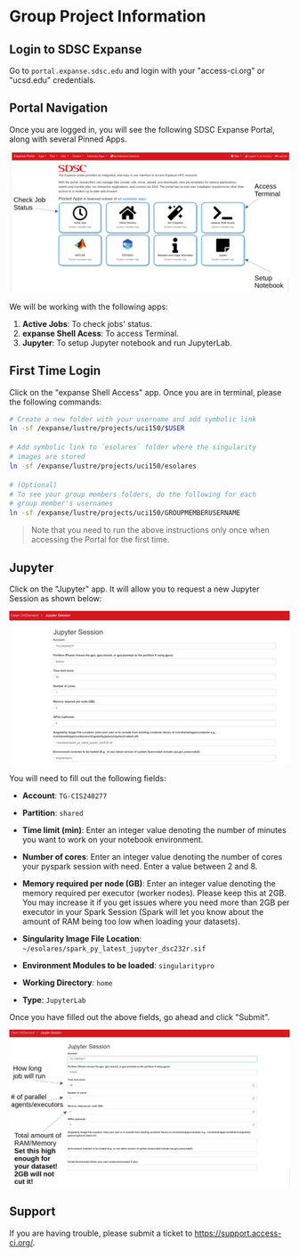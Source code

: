 # Group Project Information

## Login to SDSC Expanse
Go to `portal.expanse.sdsc.edu` and login with your "access-ci.org" or "ucsd.edu" credentials.

## Portal Navigation
Once you are logged in, you will see the following SDSC Expanse Portal, along with several Pinned Apps. 

![Portal Navigation](images/portal-navigation.png "Portal Navigation")

We will be working with the following apps:
1. **Active Jobs**: To check jobs' status.
2. **expanse Shell Acess**: To access Terminal.
3. **Jupyter**: To setup Jupyter notebook and run JupyterLab.

## First Time Login
Click on the "expanse Shell Access" app. Once you are in terminal, please the following commands: 
```bash
# Create a new folder with your username and add symbolic link
ln -sf /expanse/lustre/projects/uci150/$USER

# Add symbolic link to `esolares` folder where the singularity
# images are stored
ln -sf /expanse/lustre/projects/uci150/esolares

# (Optional)
# To see your group members folders, do the following for each 
# group member's usernames
ln -sf /expanse/lustre/projects/uci150/GROUPMEMBERUSERNAME
```
>Note that you need to run the above instructions only once when accessing the Portal for the first time. 

## Jupyter
Click on the "Jupyter" app. It will allow you to request a new Jupyter Session as shown below:

![Jupyter Session](images/jupyter-config.png "Jupyter Session")

You will need to fill out the following fields: 
- **Account**: `TG-CIS240277`

- **Partition**: `shared`

- **Time limit (min)**: Enter an integer value denoting the number of minutes you want to work on your notebook environment.

- **Number of cores**: Enter an integer value denoting the number of cores your pyspark session with need. Enter a value between 2 and 8.

- **Memory required per node (GB)**: Enter an integer value denoting the memory required per executor (worker nodes). Please keep this at 2GB. You may increase it if you get issues where you need more than 2GB per executor in your Spark Session (Spark will let you know about the amount of RAM being too low when loading your datasets).

- **Singularity Image File Location**: `~/esolares/spark_py_latest_jupyter_dsc232r.sif`

- **Environment Modules to be loaded**: `singularitypro`

- **Working Directory**: `home`

- **Type**: `JupyterLab`

Once you have filled out the above fields, go ahead and click "Submit".

![Jupyter Config](images/jupyter-config2.png "Jupyter Config")


## Support
If you are having trouble, please submit a ticket to https://support.access-ci.org/.
